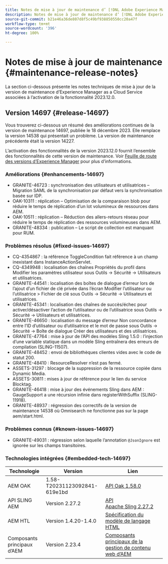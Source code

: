 ```yaml
---
title: Notes de mise à jour de maintenance d’ [!DNL Adobe Experience Manager]  as a Cloud Service associées à l’activation de la fonctionnalité 2023.12.0.
description: Notes de mise à jour de maintenance d’ [!DNL Adobe Experience Manager]  as a Cloud Service associées à l’activation de la fonctionnalité 2023.12.0.
source-git-commit: b21e46a36de807d8f5c49bf938850550cc20a47f
workflow-type: tm+mt
source-wordcount: '396'
ht-degree: 100%

---
```



# Notes de mise à jour de maintenance {#maintenance-release-notes}

La section ci-dessous présente les notes techniques de mise à jour de la version de maintenance d’Experience Manager as a Cloud Service associées à l’activation de la fonctionnalité 2023.12.0.

## Version 14697 {#release-14697}

Vous trouverez ci-dessous un résumé des améliorations continues de la version de maintenance 14697, publiée le 18 décembre 2023. Elle remplace la version 14538 qui présentait un problème. La version de maintenance précédente était la version 14227.

L’activation des fonctionnalités de la version 2023.12.0 fournit l’ensemble des fonctionnalités de cette version de maintenance. Voir [Feuille de route des versions d’Experience Manager](https://experienceleague.adobe.com/docs/experience-manager-release-information/aem-release-updates/update-releases-roadmap.html?lang=fr) pour plus d’informations.

### Améliorations {#enhancements-14697}

* GRANITE-46723 : synchronisation des utilisateurs et utilisatrices – Migration SAML de la synchronisation par défaut vers la synchronisation basée sur IDP.
* OAK-10311 : réplication – Optimisation de la comparaison blob pour réduire le temps de réplication d’un lot volumineux de ressources dans AEM.
* OAK-10511 : réplication – Réduction des allers-retours réseau pour réduire le temps de réplication des ressources volumineuses dans AEM.
* GRANITE-48334 : publication – Le script de collection est manquant pour RUM.

### Problèmes résolus {#fixed-issues-14697}

* CQ-4354867 : la référence ToggleCondition fait référence à un champ inexistant dans InstanceActionServlet.
* CQ-4349948 : localisation des chaînes Propriétés du profil dans Modifier les paramètres utilisateur sous Outils → Sécurité → Utilisateurs et utilisatrices.
* GRANITE-44541 : localisation des boîtes de dialogue d’erreur lors de l’ajout d’un fichier de clé privée dans l’écran Modifier l’utilisateur ou l’utilisatrice > Fichier de clé sous Outils → Sécurité → Utilisateurs et utilisatrices.
* GRANITE-45341 : localisation des chaînes de succès/échec pour activer/désactiver l’action de l’utilisateur ou de l’utilisatrice sous Outils → Sécurité → Utilisateurs et utilisatrices.
* GRANITE-46650 : localisation du message d’erreur Non concordance entre l’ID d’utilisateur ou d’utilisatrice et le mot de passe sous Outils → Sécurité → Boîte de dialogue Créer des utilisateurs et des utilisatrices.
* GRANITE-47764 : mise à jour de l’API des modèles Sling 1.5.0 : l’injection d’une variable statique dans un modèle Sling entraînera des erreurs de compilation (SLING-11507).
* GRANITE-48452 : envoi de bibliothèques clientes vides avec le code de statut 200.
* GRANITE-48410 : ResourceResolver n’est pas fermé.
* ASSETS-31297 : blocage de la suppression de la ressource copiée dans Dynamic Media.
* ASSETS-30811 : mises à jour de référence pour le lien du service Blocktag.
* GRANITE-46418 : mise à jour des événements Sling dans AEM : GaugeSupport a une récursion infinie dans registerWithSuffix (SLING-11918).
* GRANITE-48937 : régression des correctifs de la version de maintenance 14538 où Omnisearch ne fonctionne pas sur la page aem/start.html.

### Problèmes connus {#known-issues-14697}

* GRANITE-49031 : régression selon laquelle l’annotation `@JsonIgnore` est ignorée sur les champs transitoires.

### Technologies intégrées {#embedded-tech-14697}

| Technologie | Version | Lien |
|---|---|---|
| AEM OAK | 1.58-T20231123092841-619e1bd | [API Oak 1.58.0](https://www.javadoc.io/doc/org.apache.jackrabbit/oak-api/1.58.0/index.html) |
| API SLING AEM | Version 2.27.2 | [API Apache Sling 2.27.2](https://www.javadoc.io/doc/org.apache.sling/org.apache.sling.api/latest/index.html) |
| AEM HTL | Version 1.4.20-1.4.0 | [Spécification du modèle de langage HTML](https://github.com/adobe/htl-spec) |
| Composants principaux d’AEM | Version 2.23.4 | [Composants principaux de la gestion de contenu web d’AEM](https://github.com/adobe/aem-core-wcm-components) |
